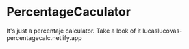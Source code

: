 # PercentageCaculator
It's just a percentaje calculator. Take a look of it
lucaslucovas-percentagecalc.netlify.app
